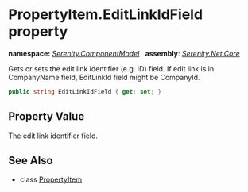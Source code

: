 # PropertyItem.EditLinkIdField property
**namespace:** *[Serenity.ComponentModel](../../README.md#serenity.componentmodel-namespace)*   **assembly**: *[Serenity.Net.Core](../../README.md)*

Gets or sets the edit link identifier (e.g. ID) field. If edit link is in CompanyName field, EditLinkId field might be CompanyId.

```csharp
public string EditLinkIdField { get; set; }
```

## Property Value

The edit link identifier field.

## See Also

* class [PropertyItem](../PropertyItem.md)